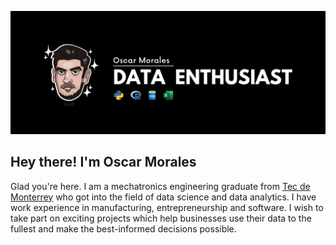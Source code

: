 ![Banner](https://github.com/omorales12/omorales12/blob/main/Github%20Banner.png)

## Hey there! I'm Oscar Morales

Glad you're here. I am a mechatronics engineering graduate from [Tec de Monterrey](https://tec.mx/es) who got into the field of data science and data analytics. I have work experience in manufacturing, entrepreneurship and software. I wish to take part on exciting projects which help businesses use their data to the fullest and make the best-informed decisions possible.

